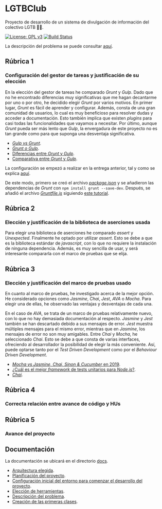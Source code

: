 # LGTBClub

Proyecto de desarrollo de un sistema de divulgación de información del colectivo LGTB :rainbow_flag:.

[![License: GPL v3](https://img.shields.io/badge/License-GPLv3-blue.svg)](https://www.gnu.org/licenses/gpl-3.0) [![Build Status](https://travis-ci.org/aure-nogueras/LGTBClub.svg?branch=main)](https://travis-ci.org/github/aure-nogueras/LGTBClub)

La descripción del problema se puede consultar [aquí](https://aure-nogueras.github.io/LGTBClub/docs/descripcion_problema).


## Rúbrica 1

### Configuración del gestor de tareas y justificación de su elección

En la elección del gestor de tareas he comparado *Grunt* y *Gulp*. Dado que no he encontrado diferencias muy significativas que me hagan decantarme por uno o por otro, he decidido elegir *Grunt* por varios motivos. 
En primer lugar, *Grunt* es fácil de aprender y configurar. Además, consta de una gran comunidad de usuarios, lo cual es muy beneficioso para resolver dudas y acceder a documentación. Esto también implica que existen *plugins* para casi todas las funcionalidades que vayamos a necesitar. Por último, aunque *Grunt* pueda ser más lento que *Gulp*, la envergadura de este proyecto no es tan grande como para que suponga una desventaja significativa. 

- [*Gulp vs Grunt*](https://deliciousbrains.com/grunt-vs-gulp-battle-build-tools/).
- [*Grunt o Gulp*](https://blog.koalite.com/2015/06/grunt-o-gulp-que-uso/).
- [Diferencias entre *Grunt* y *Gulp*](https://svcministry.org/es/dictionary/what-are-the-differences-between-grunt-and-gulp-js/).
- [Comparativa entre *Grunt* y *Gulp*](https://www.ionos.es/digitalguide/paginas-web/desarrollo-web/gulp-vs-grunt-que-diferencia-a-estos-task-runners).

La configuración se empezó a realizar en la entrega anterior, tal y como se explica [aquí](https://aure-nogueras.github.io/LGTBClub/docs/primeras_clases). 

De este modo, primero se creó el archivo [*package.json*](https://github.com/aure-nogueras/LGTBClub/blob/main/package.json) y se añadieron las dependencias de *Grunt* con `npm install grunt --save-dev`. Después, se añadió el archivo [*Gruntfile.js*](https://github.com/aure-nogueras/LGTBClub/blob/main/Gruntfile.js) siguiendo [este tutorial](https://gruntjs.com/getting-started).

## Rúbrica 2

### Elección y justificación de la biblioteca de aserciones usada

Para elegir una biblioteca de aserciones he comparado *assert* y *Unexpected*. Finalmente he optado por utilizar *assert*. Esto se debe a que es la biblioteca estándar de *javascript*, con lo que no requiere la instalación de ninguna dependencia. Además, es muy sencilla de usar, y será interesante compararla con el marco de pruebas que se elija.

## Rúbrica 3

### Elección y justificación del marco de pruebas usado

En cuanto al marco de pruebas, he investigado acerca de la mejor opción. He considerado opciones como *Jasmine*, *Chai*, *Jest*, *AVA* o *Mocha*. Para elegir una de ellas, he observado las ventajas y desventajas de cada una.

En el caso de *AVA*, se trata de un marco de pruebas relativamente nuevo, con lo que no hay demasiada documentación al respecto. *Jasmine* y *Jest* también se han descartado debido a sus mensajes de error. *Jest* muestra múltiples mensajes para el mismo error, mientras que en *Jasmine*, los mensajes de error no son muy amigables. Entre *Chai* y *Mocha*, he seleccionado *Chai*. Esto se debe a que consta de varias interfaces, ofreciendo al desarrollador la posibilidad de elegir la más conveniente. Así, puede optarse tanto por el *Test Driven Development* como por el *Behaviour Driven Development*.

- [*Mocha vs Jasmine, Chai, Sinon & Cucumber* en 2019](https://raygun.com/blog/mocha-vs-jasmine-chai-sinon-cucumber/).
- [¿Cuál es el mejor *framework* de tests unitarios para *Node.js*?](https://blog.logrocket.com/the-best-unit-testing-frameworks-for-node-js/).
- [*Chai*](https://www.chaijs.com/).

## Rúbrica 4

### Correcta relación entre avance de código y HUs

## Rúbrica 5

### Avance del proyecto

## Documentación

La documentación se ubicará en el directorio [docs](https://github.com/aure-nogueras/ProyectoCC/tree/main/docs). 
- [Arquitectura elegida](https://aure-nogueras.github.io/LGTBClub/docs/arquitectura).
- [Planificación del proyecto](https://aure-nogueras.github.io/LGTBClub/docs/planificacion).
- [Configuración inicial del entorno para comenzar el desarrollo del proyecto](https://aure-nogueras.github.io/LGTBClub/docs/configuracion_entorno).
- [Elección de herramientas](https://aure-nogueras.github.io/LGTBClub/docs/eleccion_herramientas).
- [Descripción del problema](https://aure-nogueras.github.io/LGTBClub/docs/descripcion_problema).
- [Creación de las primeras clases](https://aure-nogueras.github.io/LGTBClub/docs/primeras_clases).


